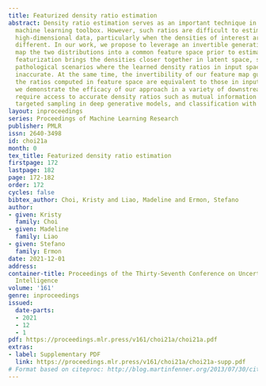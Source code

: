 ```yaml
---
title: Featurized density ratio estimation
abstract: Density ratio estimation serves as an important technique in the unsupervised
  machine learning toolbox. However, such ratios are difficult to estimate for complex,
  high-dimensional data, particularly when the densities of interest are sufficiently
  different. In our work, we propose to leverage an invertible generative model to
  map the two distributions into a common feature space prior to estimation. This
  featurization brings the densities closer together in latent space, sidestepping
  pathological scenarios where the learned density ratios in input space can be arbitrarily
  inaccurate. At the same time, the invertibility of our feature map guarantees that
  the ratios computed in feature space are equivalent to those in input space. Empirically,
  we demonstrate the efficacy of our approach in a variety of downstream tasks that
  require access to accurate density ratios such as mutual information estimation,
  targeted sampling in deep generative models, and classification with data augmentation.
layout: inproceedings
series: Proceedings of Machine Learning Research
publisher: PMLR
issn: 2640-3498
id: choi21a
month: 0
tex_title: Featurized density ratio estimation
firstpage: 172
lastpage: 182
page: 172-182
order: 172
cycles: false
bibtex_author: Choi, Kristy and Liao, Madeline and Ermon, Stefano
author:
- given: Kristy
  family: Choi
- given: Madeline
  family: Liao
- given: Stefano
  family: Ermon
date: 2021-12-01
address:
container-title: Proceedings of the Thirty-Seventh Conference on Uncertainty in Artificial
  Intelligence
volume: '161'
genre: inproceedings
issued:
  date-parts:
  - 2021
  - 12
  - 1
pdf: https://proceedings.mlr.press/v161/choi21a/choi21a.pdf
extras:
- label: Supplementary PDF
  link: https://proceedings.mlr.press/v161/choi21a/choi21a-supp.pdf
# Format based on citeproc: http://blog.martinfenner.org/2013/07/30/citeproc-yaml-for-bibliographies/
---
```

